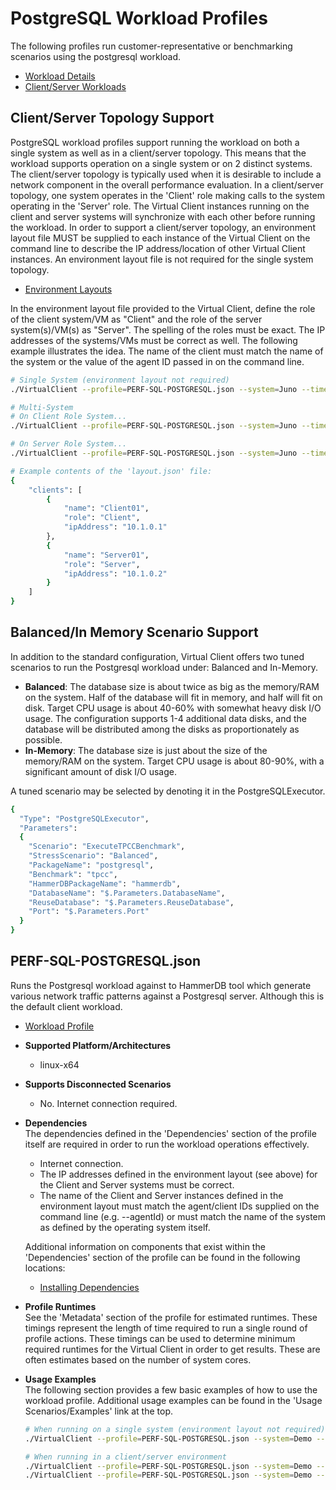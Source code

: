# PostgreSQL Workload Profiles
The following profiles run customer-representative or benchmarking scenarios using the postgresql workload.

* [Workload Details](./postgresql.md) 
* [Client/Server Workloads](../../guides/0020-client-server.md)

## Client/Server Topology Support
PostgreSQL workload profiles support running the workload on both a single system as well as in a client/server topology. This means that the workload supports operation on a single system or on 2 distinct systems. The client/server topology is typically used when it is desirable to include a network component in the
overall performance evaluation. In a client/server topology, one system operates in the 'Client' role making calls to the system operating in the 'Server' role. 
The Virtual Client instances running on the client and server systems will synchronize with each other before running the workload. In order to support a client/server topology,
an environment layout file MUST be supplied to each instance of the Virtual Client on the command line to describe the IP address/location of other Virtual Client instances. An environment layout file is not required for the single system topology.

* [Environment Layouts](../../guides/0020-client-server.md)

In the environment layout file provided to the Virtual Client, define the role of the client system/VM as "Client" and the role of the server system(s)/VM(s) as "Server".
The spelling of the roles must be exact. The IP addresses of the systems/VMs must be correct as well. The following example illustrates the
idea. The name of the client must match the name of the system or the value of the agent ID passed in on the command line.

``` bash
# Single System (environment layout not required)
./VirtualClient --profile=PERF-SQL-POSTGRESQL.json --system=Juno --timeout=1440

# Multi-System
# On Client Role System...
./VirtualClient --profile=PERF-SQL-POSTGRESQL.json --system=Juno --timeout=1440 --clientId=Client01 --layoutPath=/any/path/to/layout.json

# On Server Role System...
./VirtualClient --profile=PERF-SQL-POSTGRESQL.json --system=Juno --timeout=1440 --clientId=Server01 --layoutPath=/any/path/to/layout.json

# Example contents of the 'layout.json' file:
{
    "clients": [
        {
            "name": "Client01",
            "role": "Client",
            "ipAddress": "10.1.0.1"
        },
        {
            "name": "Server01",
            "role": "Server",
            "ipAddress": "10.1.0.2"
        }
    ]
}
```

## Balanced/In Memory Scenario Support
In addition to the standard configuration, Virtual Client offers two tuned scenarios to run the Postgresql workload under: Balanced and In-Memory.

* **Balanced**: The database size is about twice as big as the memory/RAM on the system. Half of the database will fit in memory, and half will fit on disk.
  Target CPU usage is about 40-60% with somewhat heavy disk I/O usage. The configuration supports 1-4 additional data disks, and the database will be
  distributed among the disks as proportionately as possible.
* **In-Memory**: The database size is just about the size of the memory/RAM on the system. Target CPU usage is about 80-90%, with a significant amount of disk
  I/O usage.

A tuned scenario may be selected by denoting it in the PostgreSQLExecutor.

``` bash
{
  "Type": "PostgreSQLExecutor",
  "Parameters": 
  {
    "Scenario": "ExecuteTPCCBenchmark",
    "StressScenario": "Balanced",
    "PackageName": "postgresql",
    "Benchmark": "tpcc",
    "HammerDBPackageName": "hammerdb",
    "DatabaseName": "$.Parameters.DatabaseName",
    "ReuseDatabase": "$.Parameters.ReuseDatabase",
    "Port": "$.Parameters.Port" 
  }
}
```

## PERF-SQL-POSTGRESQL.json
Runs the Postgresql workload against to HammerDB tool which generate various network traffic patterns against a Postgresql server. Although this is the default client workload.

* [Workload Profile](https://github.com/microsoft/VirtualClient/blob/main/src/VirtualClient/VirtualClient.Main/profiles/PERF-SQL-POSTGRESQL.json) 

* **Supported Platform/Architectures**
  * linux-x64

* **Supports Disconnected Scenarios**  
  * No. Internet connection required.

* **Dependencies**  
  The dependencies defined in the 'Dependencies' section of the profile itself are required in order to run the workload operations effectively.
  * Internet connection.
  * The IP addresses defined in the environment layout (see above) for the Client and Server systems must be correct.
  * The name of the Client and Server instances defined in the environment layout must match the agent/client IDs supplied on the command line (e.g. --agentId)
    or must match the name of the system as defined by the operating system itself.

  Additional information on components that exist within the 'Dependencies' section of the profile can be found in the following locations:
  * [Installing Dependencies](https://microsoft.github.io/VirtualClient/docs/category/dependencies/)

* **Profile Runtimes**  
  See the 'Metadata' section of the profile for estimated runtimes. These timings represent the length of time required to run a single round of profile 
  actions. These timings can be used to determine minimum required runtimes for the Virtual Client in order to get results. These are often estimates based on the
  number of system cores. 

* **Usage Examples**  
  The following section provides a few basic examples of how to use the workload profile. Additional usage examples can be found in the
  'Usage Scenarios/Examples' link at the top.

  ``` bash
  # When running on a single system (environment layout not required)
  ./VirtualClient --profile=PERF-SQL-POSTGRESQL.json --system=Demo --timeout=250 --packageStore="{BlobConnectionString|SAS Uri}"

  # When running in a client/server environment
  ./VirtualClient --profile=PERF-SQL-POSTGRESQL.json --system=Demo --timeout=1440 --clientId=Client01 --layoutPath="/any/path/to/layout.json" --packageStore="{BlobConnectionString|SAS Uri}"
  ./VirtualClient --profile=PERF-SQL-POSTGRESQL.json --system=Demo --timeout=1440 --clientId=Server01 --layoutPath="/any/path/to/layout.json" --packageStore="{BlobConnectionString|SAS Uri}"
  ```